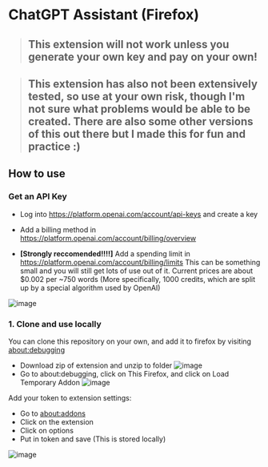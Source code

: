 # ChatGPT Assistant (Firefox)

> ## This extension will not work unless you generate your own key and pay on your own!

> ## This extension has also not been extensively tested, so use at your own risk, though I'm not sure what problems would be able to be created. There are also some other versions of this out there but I made this for fun and practice :)

## How to use

### Get an API Key

- Log into https://platform.openai.com/account/api-keys and create a key

- Add a billing method in https://platform.openai.com/account/billing/overview
- **[Strongly reccomended!!!!]** Add a spending limit in https://platform.openai.com/account/billing/limits This can be something small and you will still get lots of use out of it. Current prices are about $0.002 per ~750 words (More specifically, 1000 credits, which are split up by a special algorithm used by OpenAI)

![image](https://user-images.githubusercontent.com/55003876/223319767-55678cbb-a69a-4885-8624-7844a22d6560.png)

### 1. Clone and use locally

You can clone this repository on your own, and add it to firefox by visiting [about:debugging](about:debugging)
- Download zip of extension and unzip to folder
![image](https://user-images.githubusercontent.com/55003876/223320028-a48c9bff-1142-4828-b3d7-09e414dbe368.png)
- Go to about:debugging, click on This Firefox, and click on Load Temporary Addon
![image](https://user-images.githubusercontent.com/55003876/223320137-fd65451c-c914-4fe9-83aa-508f8b8fc729.png)


Add your token to extension settings:

- Go to [about:addons](about:addons)
- Click on the extension
- Click on options
- Put in token and save (This is stored locally)

![image](https://user-images.githubusercontent.com/55003876/223319809-d6e00464-b293-44e2-ba62-e81e7a9cbd5f.png)
